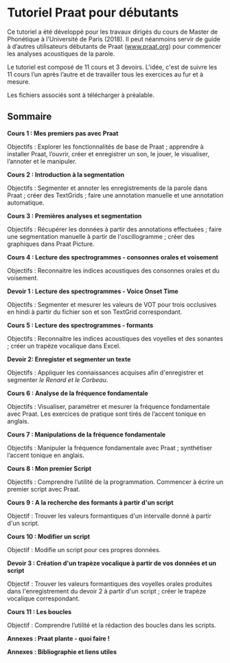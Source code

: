 # Tutoriel Praat pour débutants
Ce tutoriel a été développé pour les travaux dirigés du cours de Master de Phonétique à l'Université de Paris (2018). Il peut néanmoins servir de guide à d’autres utilisateurs débutants de Praat (www.praat.org) pour commencer les analyses acoustiques de la parole.

Le tutoriel est composé de 11 cours et 3 devoirs. L'idée, c'est de suivre les 11 cours l’un après l’autre et de travailler tous les exercices au fur et à mesure. 

Les fichiers associés sont à télécharger à préalable. 

## Sommaire

**Cours 1 : Mes premiers pas avec Praat**

Objectifs : Explorer les fonctionnalités de base de Praat ; apprendre à installer Praat, l’ouvrir, créer et enregistrer un son, le jouer, le visualiser, l’annoter et le manipuler.

**Cours 2 : Introduction à la segmentation**

Objectifs : Segmenter et annoter les enregistrements de la parole dans Praat ; créer des TextGrids ; faire une annotation manuelle et une annotation automatique.

**Cours 3 : Premières analyses et segmentation**

 Objectifs : Récupérer les données à partir des annotations effectuées ; faire une segmentation manuelle à partir de l'oscillogramme ; créer des graphiques dans Praat Picture.

**Cours 4 : Lecture des spectrogrammes - consonnes orales et voisement**

  Objectifs : Reconnaitre les indices acoustiques des consonnes orales et du voisement.

**Devoir 1 : Lecture des spectrogrammes - Voice Onset Time**

Objectifs : Segmenter et mesurer les valeurs de VOT pour trois occlusives en hindi à partir du fichier son et son TextGrid correspondant. 

**Cours 5 : Lecture des spectrogrammes - formants**

Objectifs : Reconnaitre les indices acoustiques des voyelles et des sonantes ; créer un trapèze vocalique dans Excel.  

**Devoir 2: Enregister et segmenter un texte**

Objectifs : Appliquer les connaissances acquises afin d'enregistrer et segmenter _le Renard et le Corbeau_.

**Cours 6 : Analyse de la fréquence fondamentale**

Objectifs : Visualiser, paramétrer et mesurer la fréquence fondamentale avec Praat. Les exercices de pratique sont tirés de l’accent tonique en anglais.

**Cours 7 : Manipulations de la fréquence fondamentale**

Objectifs : Manipuler la fréquence fondamentale avec Praat ; synthétiser l’accent tonique en anglais.

**Cours 8 : Mon premier Script**

Objectifs : Comprendre l’utilité de la programmation. Commencer à écrire un premier script avec Praat. 

**Cours 9 : A la recherche des formants à partir d'un script**

Objectif : Trouver les valeurs formantiques d'un intervalle donné à partir d'un script. 

**Cours 10 : Modifier un script**

Objectif : Modifie un script pour ces propres données. 

**Devoir 3 : Création d'un trapèze vocalique à partir de vos données et un script**

Objectif : Trouver les valeurs formantiques des voyelles orales produites dans l'enregistrement du devoir 2 à partir d'un script ; créer le trapèze vocalique correspondant.  

**Cours 11 : Les boucles**

Objectif : Comprendre l’utilité et la rédaction des boucles dans les scripts.   

**Annexes : Praat plante - quoi faire !**

**Annexes : Bibliographie et liens utiles**



